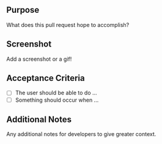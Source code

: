 ## Purpose
What does this pull request hope to accomplish?

## Screenshot
Add a screenshot or a gif!

## Acceptance Criteria
- [ ] The user should be able to do ...
- [ ] Something should occur when ...

## Additional Notes
Any additional notes for developers to give greater context.
